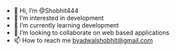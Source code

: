 - 👋 Hi, I’m @Shobhit444
- 👀 I’m interested in development
- 🌱 I’m currently learning development 
- 💞️ I’m looking to collaborate on web based applications
- 📫 How to reach me byadwalshobhit@gmail.com

<!---
Shobhit444/Shobhit444 is a ✨ special ✨ repository because its `README.md` (this file) appears on your GitHub profile.
You can click the Preview link to take a look at your changes.
--->
